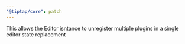 ```yaml
---
"@tiptap/core": patch
---
```


This allows the Editor isntance to unregister multiple plugins in a single editor state replacement
